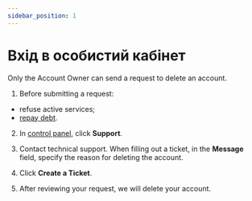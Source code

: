 ```yaml
---
sidebar_position: 1
---
```


# Вхід в особистий кабінет

Only the Account Owner can send a request to delete an account.

1. Before submitting a request:

- refuse active services;
- [repay debt](#).

2. In [control panel](https://console.ocplanet.cloud/), click **Support**.

3. Contact technical support. When filling out a ticket, in the **Message** field, specify the reason for deleting the account.

4. Click **Create a Ticket**.

5. After reviewing your request, we will delete your account.